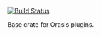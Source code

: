 [![Build Status](https://travis-ci.org/Undumendil/orasis-plugin.png)](https://travis-ci.org/Undumendil/orasis-plugin)

Base crate for Orasis plugins.
